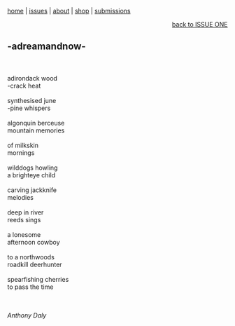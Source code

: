 [home](index.md) | [issues](issues.md) | [about](about.md) | [shop](shop.md)  |  [submissions](submit.md)

<div align="right">
  <a href="issueone.html">back to ISSUE ONE</a>
</div>

## -adreamandnow- 
<br>
<br>
adirondack wood <br>
-crack heat <br>
<br>
synthesised june <br>
-pine whispers <br>
<br>
algonquin berceuse <br>
mountain memories <br>
<br>
of milkskin <br>
mornings <br>
<br>
wilddogs howling <br>
a brighteye child <br>
<br>
carving jackknife <br>
melodies <br>
<br>
deep in river <br>
reeds sings <br>
<br>
a lonesome <br>
afternoon cowboy <br>
<br>
to a northwoods <br>
roadkill deerhunter <br>
<br>
spearfishing cherries <br>
to pass the time <br>
<br>
<br>

*Anthony Daly*
